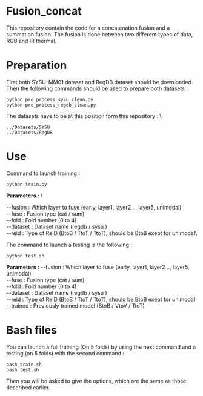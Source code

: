 # Fusion_concat

This repository contain the code for a concatenation fusion and a summation fusion.
The fusion is done between two different types of data, RGB and IR thermal.

# Preparation 
First both SYSU-MM01 dataset and RegDB dataset should be downloaded.
Then the following commands should be used to prepare both datasets : 

    python pre_process_sysu_clean.py
    python pre_process_regdb_clean.py

The datasets have to be at this position form this repository : \

    ../Datasets/SYSU
    ../Datasets/RegDB

# Use 

Command to launch training : 

    python train.py 

**Parameters :** \

  --fusion : Which layer to fuse (early, layer1, layer2 .., layer5, unimodal)\
  --fuse : Fusion type (cat / sum)\
  --fold : Fold number (0 to 4)\
  --dataset : Dataset name (regdb / sysu )\
  --reid : Type of ReID (BtoB / TtoT / TtoT), should be BtoB exept for unimodal\

The command to launch a testing is the following : 

    python test.sh 
    
**Parameters :**
  --fusion : Which layer to fuse (early, layer1, layer2 .., layer5, unimodal)\
  --fuse : Fusion type (cat / sum)\
  --fold : Fold number (0 to 4)\
  --dataset : Dataset name (regdb / sysu )\
  --reid : Type of ReID (BtoB / TtoT / TtoT), should be BtoB exept for unimodal\
  --trained : Previously trained model (BtoB / VtoV / TtoT)
    
# Bash files 
   
You can launch a full training (On 5 folds) by using the next command and a testing (on 5 folds) with the second command  : 

    bash train.sh 
    bash test.sh
    
Then you will be asked to give the options, which are the same as those described earlier.

